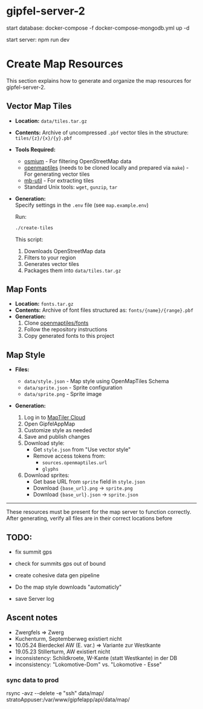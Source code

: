 # gipfel-server-2

start database:
    docker-compose -f docker-compose-mongodb.yml up -d

start server:
    npm run dev


# Create Map Resources

This section explains how to generate and organize the map resources for gipfel-server-2.

## Vector Map Tiles

- **Location:** `data/tiles.tar.gz`
- **Contents:** Archive of uncompressed `.pbf` vector tiles in the structure: `tiles/{z}/{x}/{y}.pbf`
- **Tools Required:**  
  - [osmium](https://osmcode.org/osmium-tool/) - For filtering OpenStreetMap data
  - [openmaptiles](https://github.com/openmaptiles/openmaptiles) (needs to be cloned locally and prepared via `make`) - For generating vector tiles
  - [mb-util](https://github.com/mapbox/mbutil) - For extracting tiles
  - Standard Unix tools: `wget`, `gunzip`, `tar`

- **Generation:**  
  Specify settings in the `.env` file (see `map.example.env`)

  Run:
  ```bash
  ./create-tiles
  ```
  This script:
  1. Downloads OpenStreetMap data
  2. Filters to your region
  3. Generates vector tiles
  4. Packages them into `data/tiles.tar.gz`

## Map Fonts

- **Location:** `fonts.tar.gz`
- **Contents:** Archive of font files structured as: `fonts/{name}/{range}.pbf`
- **Generation:**
  1. Clone [openmaptiles/fonts](https://github.com/openmaptiles/fonts)
  2. Follow the repository instructions
  3. Copy generated fonts to this project

## Map Style

- **Files:**
  - `data/style.json` - Map style using OpenMapTiles Schema
  - `data/sprite.json` - Sprite configuration
  - `data/sprite.png` - Sprite image

- **Generation:**
  1. Log in to [MapTiler Cloud](https://cloud.maptiler.com/maps/)
  2. Open GipfelAppMap
  3. Customize style as needed
  4. Save and publish changes
  5. Download style:
     - Get `style.json` from "Use vector style"
     - Remove access tokens from:
       - `sources.openmaptiles.url`
       - `glyphs`
  6. Download sprites:
     - Get base URL from `sprite` field in `style.json`
     - Download `{base_url}.png` → `sprite.png`
     - Download `{base_url}.json` → `sprite.json`

---

These resources must be present for the map server to function correctly. After generating, verify all files are in their correct locations before

## TODO:
- fix summit gps
- check for summits gps out of bound

- create cohesive data gen pipeline

- Do the map style downloads "automaticly"

- save Server log

## Ascent notes
- Zwergfels => Zwerg 
- Kuchenturm, Septemberweg existiert nicht
- 10.05.24 Bierdeckel AW (E. var.) => Variante zur Westkante 
- 19.05.23 Stillerturm, AW existiert nicht
- inconsistency: Schildkroete, W-Kante (statt Westkante) in der DB
- inconsistency: "Lokomotive-Dom" vs. "Lokomotive - Esse"




### sync data to prod
rsync -avz --delete -e "ssh" data/map/ stratoAppuser:/var/www/gipfelapp/api/data/map/